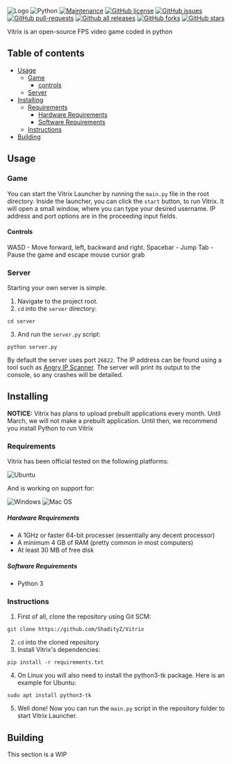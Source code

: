 ![Logo](https://github.com/ShadityZ/Vitrix/raw/master/logo.png)
![Python](https://img.shields.io/badge/python-3670A0?style=for-the-badge&logo=python&logoColor=ffdd54) [![Maintenance](https://img.shields.io/badge/Maintained%3F-yes-green.svg)](https://GitHub.com/ShadityZ/Vitrix/graphs/commit-activity) [![GitHub license](https://img.shields.io/github/license/ShadityZ/Vitrix.svg)](https://github.com/ShadityZ/Vitrix/blob/master/LICENSE) [![GitHub issues](https://img.shields.io/github/issues/ShadityZ/Vitrix.svg)](https://GitHub.com/ShadityZ/Vitrix/issues/) [![GitHub pull-requests](https://img.shields.io/github/issues-pr/ShadityZ/Vitrix.svg)](https://GitHub.com/hHadityZ/Vitrix/pull/) [![Github all releases](https://img.shields.io/github/downloads/ShadityZ/Vitrix/total.svg)](https://GitHub.com/ShadityZ/Vitrix/releases/) [![GitHub forks](https://img.shields.io/github/forks/ShadityZ/Vitrix.svg?style=social&label=Fork&maxAge=2592000)](https://GitHub.com/ShadityZ/Vitrix/network/) [![GitHub stars](https://img.shields.io/github/stars/ShadityZ/Vitrix.svg?style=social&label=Star&maxAge=2592000)](https://GitHub.com/ShadityZ/Vitrix/stargazers/)

Vitrix is an open-source FPS video game coded in python

## Table of contents
- [Usage](#usage)
  - [Game](#game)
    - [controls](#controls)
  - [Server](#server)
- [Installing](#installing)
  - [Requirements](#requirements)
      - [Hardware Requirements](#hardware-requirements)
      - [Software Requirements](#software-requirements)
  - [Instructions](#instructions)
- [Building](#building)

## Usage
### Game
You can start the Vitrix Launcher by running the ```main.py``` file in the root directory. Inside the launcher, you can click the ```start``` button, to run Vitrix. It will open a small window, where you can type your desired username. IP address and port options are in the proceeding input fields.
#### Controls
WASD - Move forward, left, backward and right.
Spacebar - Jump
Tab - Pause the game and escape mouse cursor grab

### Server
Starting your own server is simple.
1. Navigate to the project root.
2. ```cd``` into the ```server``` directory:
```
cd server
```
3. And run the ```server.py``` script:
```
python server.py
```
By default the server uses port ```26822```. The IP address can be found using a tool such as [Angry IP Scanner](https://angryip.org/). The server will print its output to the console, so any crashes will be detailed.

## Installing
**NOTICE:** Vitrix has plans to upload prebuilt applications every month. Until March, we will not make a prebuilt application. Until then, we recommend you install Python to run Vitrix 
### Requirements
Vitrix has been official tested on the following platforms:

![Ubuntu](https://img.shields.io/badge/Ubuntu-E95420?style=for-the-badge&logo=ubuntu&logoColor=white)

And is working on support for:

![Windows](https://img.shields.io/badge/Windows-0078D6?style=for-the-badge&logo=windows&logoColor=white) ![Mac OS](https://img.shields.io/badge/mac%20os-000000?style=for-the-badge&logo=macos&logoColor=F0F0F0)

##### Hardware Requirements
- A 1GHz or faster 64-bit processer (essentially any decent processor)
- A minimum 4 GB of RAM (pretty common in most computers)
- At least 30 MB of free disk 

##### Software Requirements
- Python 3

### Instructions
1. First of all, clone the repository using Git SCM:
```
git clone https://github.com/ShadityZ/Vitrix
```
2. ```cd``` into the cloned repository
3. Install Vitrix's dependencies:
```
pip install -r requirements.txt
```
4. On Linux you will also need to install the python3-tk package. Here is an example for Ubuntu:
```
sudo apt install python3-tk
```
5. Well done! Now you can run the ```main.py``` script in the repository folder to start Vitrix Launcher.

## Building
This section is a WIP
